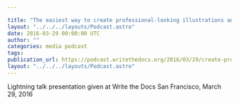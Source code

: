 ```yaml
---

title: "The easiest way to create professional-looking illustrations and diagrams, by Tom Johnson"
layout: "../../../layouts/Podcast.astro"
date: 2016-03-29 00:00:00 UTC
author: ""
categories: media podcast
tags:
publication_url: https://podcast.writethedocs.org/2016/03/29/create-professional-graphics-tom-johnson/
layout: "../../../layouts/Podcast.astro"
---
```


Lightning talk presentation given at Write the Docs San Francisco, March 29, 2016
